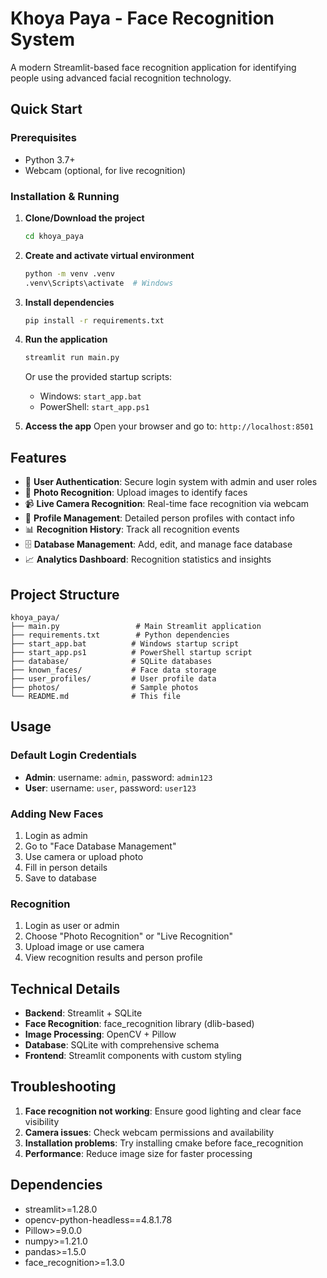 # Khoya Paya - Face Recognition System

A modern Streamlit-based face recognition application for identifying people using advanced facial recognition technology.

## Quick Start

### Prerequisites
- Python 3.7+
- Webcam (optional, for live recognition)

### Installation & Running

1. **Clone/Download the project**
   ```bash
   cd khoya_paya
   ```

2. **Create and activate virtual environment**
   ```bash
   python -m venv .venv
   .venv\Scripts\activate  # Windows
   ```

3. **Install dependencies**
   ```bash
   pip install -r requirements.txt
   ```

4. **Run the application**
   ```bash
   streamlit run main.py
   ```
   Or use the provided startup scripts:
   - Windows: `start_app.bat`
   - PowerShell: `start_app.ps1`

5. **Access the app**
   Open your browser and go to: `http://localhost:8501`

## Features

- 🔐 **User Authentication**: Secure login system with admin and user roles
- 📸 **Photo Recognition**: Upload images to identify faces
- 📹 **Live Camera Recognition**: Real-time face recognition via webcam
- 👤 **Profile Management**: Detailed person profiles with contact info
- 📊 **Recognition History**: Track all recognition events
- 🗄️ **Database Management**: Add, edit, and manage face database
- 📈 **Analytics Dashboard**: Recognition statistics and insights

## Project Structure

```
khoya_paya/
├── main.py                 # Main Streamlit application
├── requirements.txt        # Python dependencies
├── start_app.bat          # Windows startup script
├── start_app.ps1          # PowerShell startup script
├── database/              # SQLite databases
├── known_faces/           # Face data storage
├── user_profiles/         # User profile data
├── photos/                # Sample photos
└── README.md              # This file
```

## Usage

### Default Login Credentials
- **Admin**: username: `admin`, password: `admin123`
- **User**: username: `user`, password: `user123`

### Adding New Faces
1. Login as admin
2. Go to "Face Database Management"
3. Use camera or upload photo
4. Fill in person details
5. Save to database

### Recognition
1. Login as user or admin
2. Choose "Photo Recognition" or "Live Recognition"
3. Upload image or use camera
4. View recognition results and person profile

## Technical Details

- **Backend**: Streamlit + SQLite
- **Face Recognition**: face_recognition library (dlib-based)
- **Image Processing**: OpenCV + Pillow
- **Database**: SQLite with comprehensive schema
- **Frontend**: Streamlit components with custom styling

## Troubleshooting

1. **Face recognition not working**: Ensure good lighting and clear face visibility
2. **Camera issues**: Check webcam permissions and availability
3. **Installation problems**: Try installing cmake before face_recognition
4. **Performance**: Reduce image size for faster processing

## Dependencies

- streamlit>=1.28.0
- opencv-python-headless==4.8.1.78
- Pillow>=9.0.0
- numpy>=1.21.0
- pandas>=1.5.0
- face_recognition>=1.3.0
